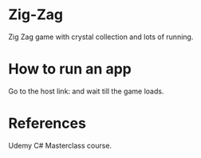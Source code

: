 # Zig-Zag
Zig Zag game with crystal collection and lots of running.

# How to run an app
Go to the host link:  and wait till the game loads.

# References
Udemy C# Masterclass course.
